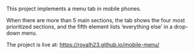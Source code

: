 This project implements a menu tab in mobile phones.

When there are more than 5 main sections, the tab shows the four most prioritized sections, and the fifth element lists ‘everything else’ in a drop-down menu.

The project is live at: https://royalh23.github.io/mobile-menu/

